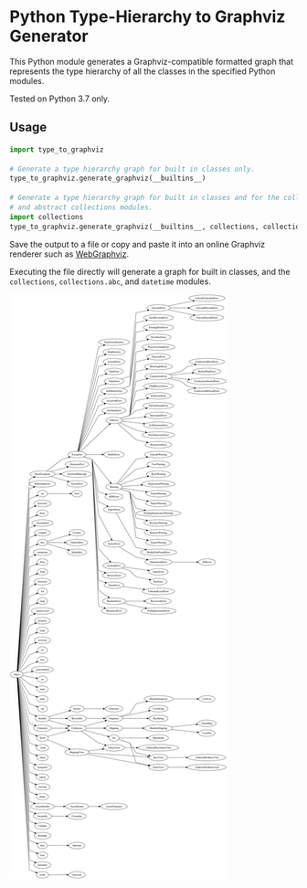 # Python Type-Hierarchy to Graphviz Generator

This Python module generates a Graphviz-compatible formatted graph that
represents the type hierarchy of all the classes in the specified Python
modules.

Tested on Python 3.7 only.

## Usage

```python
import type_to_graphviz

# Generate a type hierarchy graph for built in classes only.
type_to_graphviz.generate_graphviz(__builtins__)

# Generate a type hierarchy graph for built in classes and for the collections
# and abstract collections modules.
import collections
type_to_graphviz.generate_graphviz(__builtins__, collections, collections.abc)
```

Save the output to a file or copy and paste it into an online Graphviz renderer
such as [WebGraphviz](http://webgraphviz.com/).

Executing the file directly will generate a graph for built in classes,
and the `collections`, `collections.abc`, and `datetime` modules.

![Sample graph](output.svg)
